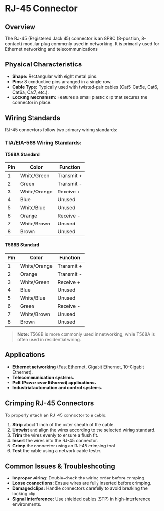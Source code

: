  # RJ-45 Connector

## Overview
The RJ-45 (Registered Jack 45) connector is an 8P8C (8-position, 8-contact) modular plug commonly used in networking. It is primarily used for Ethernet networking and telecommunications.

## Physical Characteristics
- **Shape:** Rectangular with eight metal pins.
- **Pins:** 8 conductive pins arranged in a single row.
- **Cable Type:** Typically used with twisted-pair cables (Cat5, Cat5e, Cat6, Cat6a, Cat7, etc.).
- **Locking Mechanism:** Features a small plastic clip that secures the connector in place.

## Wiring Standards
RJ-45 connectors follow two primary wiring standards:

### TIA/EIA-568 Wiring Standards:
#### T568A Standard
| Pin | Color | Function |
|----|------|----------|
| 1  | White/Green  | Transmit + |
| 2  | Green  | Transmit - |
| 3  | White/Orange | Receive + |
| 4  | Blue  | Unused |
| 5  | White/Blue | Unused |
| 6  | Orange | Receive - |
| 7  | White/Brown | Unused |
| 8  | Brown | Unused |

#### T568B Standard
| Pin | Color | Function |
|----|------|----------|
| 1  | White/Orange | Transmit + |
| 2  | Orange | Transmit - |
| 3  | White/Green | Receive + |
| 4  | Blue | Unused |
| 5  | White/Blue | Unused |
| 6  | Green | Receive - |
| 7  | White/Brown | Unused |
| 8  | Brown | Unused |

> **Note:** T568B is more commonly used in networking, while T568A is often used in residential wiring.

## Applications
- **Ethernet networking** (Fast Ethernet, Gigabit Ethernet, 10-Gigabit Ethernet).
- **Telecommunication systems.**
- **PoE (Power over Ethernet) applications.**
- **Industrial automation and control systems.**

## Crimping RJ-45 Connectors
To properly attach an RJ-45 connector to a cable:
1. **Strip** about 1 inch of the outer sheath of the cable.
2. **Untwist** and align the wires according to the selected wiring standard.
3. **Trim** the wires evenly to ensure a flush fit.
4. **Insert** the wires into the RJ-45 connector.
5. **Crimp** the connector using an RJ-45 crimping tool.
6. **Test** the cable using a network cable tester.

## Common Issues & Troubleshooting
- **Improper wiring:** Double-check the wiring order before crimping.
- **Loose connections:** Ensure wires are fully inserted before crimping.
- **Damaged clips:** Handle connectors carefully to avoid breaking the locking clip.
- **Signal interference:** Use shielded cables (STP) in high-interference environments.